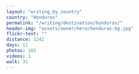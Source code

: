 ```yaml
---
layout: "writing_by_country"
country: "Honduras"
permalink: "/writing/destination/honduras/"
header-img: "assets/owner/hero/honduras-bg.jpg"
flickr-text: ""
distance: 1242
days: 11
photos: 102
videos: 1
walk: 31
---
```


